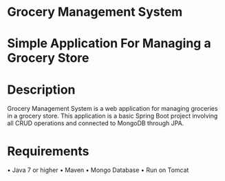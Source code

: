 # Grocery Management System

# Simple Application For Managing a Grocery Store
# Description
Grocery Management System is a web application for managing groceries in a grocery store. This application is a basic Spring Boot project involving all CRUD operations and connected to MongoDB through JPA.
# Requirements
•	Java 7 or higher
•	Maven
•	Mongo Database
•	Run on Tomcat

